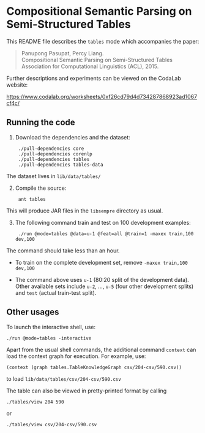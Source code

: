 Compositional Semantic Parsing on Semi-Structured Tables
========================================================

This README file describes the `tables` mode which accompanies the paper:

> Panupong Pasupat, Percy Liang.  
> Compositional Semantic Parsing on Semi-Structured Tables  
> Association for Computational Linguistics (ACL), 2015.

Further descriptions and experiments can be viewed on the CodaLab website:

https://www.codalab.org/worksheets/0xf26cd79d4d734287868923ad1067cf4c/

Running the code
----------------

1. Download the dependencies and the dataset:

        ./pull-dependencies core
        ./pull-dependencies corenlp
        ./pull-dependencies tables
        ./pull-dependencies tables-data

  The dataset lives in `lib/data/tables/`

2. Compile the source:

        ant tables

  This will produce JAR files in the `libsempre` directory as usual.

3. The following command train and test on 100 development examples:

        ./run @mode=tables @data=u-1 @feat=all @train=1 -maxex train,100 dev,100

  The command should take less than an hour.

  * To train on the complete development set, remove `-maxex train,100 dev,100`

  * The command above uses `u-1` (80:20 split of the development data).
  Other available sets include `u-2`, ..., `u-5` (four other development splits)
  and `test` (actual train-test split).

Other usages
------------

To launch the interactive shell, use:

    ./run @mode=tables -interactive

Apart from the usual shell commands, the additional command `context`
can load the context graph for execution. For example, use:

    (context (graph tables.TableKnowledgeGraph csv/204-csv/590.csv))

to load `lib/data/tables/csv/204-csv/590.csv`

The table can also be viewed in pretty-printed format by calling

    ./tables/view 204 590

or

    ./tables/view csv/204-csv/590.csv
